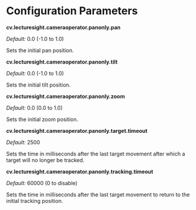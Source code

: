 # Configuration Parameters

**cv.lecturesight.cameraoperator.panonly.pan**

*Default:* 0.0 (-1.0 to 1.0)

Sets the initial pan position.

**cv.lecturesight.cameraoperator.panonly.tilt**

*Default:* 0.0 (-1.0 to 1.0)

Sets the initial tilt position.

**cv.lecturesight.cameraoperator.panonly.zoom**

*Default:* 0.0 (0.0 to 1.0)

Sets the initial zoom position.

**cv.lecturesight.cameraoperator.panonly.target.timeout**

*Default:* 2500

Sets the time in milliseconds after the last target movement after which a target will no longer be tracked.

**cv.lecturesight.cameraoperator.panonly.tracking.timeout**

*Default:* 60000 (0 to disable)

Sets the time in milliseconds after the last target movement to return to the initial tracking position.

